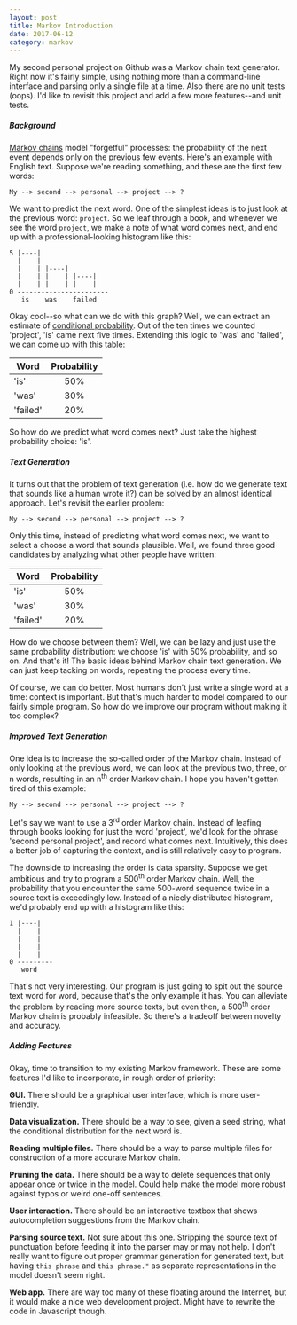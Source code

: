 ```yaml
---
layout: post
title: Markov Introduction
date: 2017-06-12
category: markov
---
```


My second personal project on Github was a Markov chain text generator.
Right now it's fairly simple, using nothing more than a command-line
interface and parsing only a single file at a time. Also there are no
unit tests (oops). I'd like to revisit this project and add a few
more features--and unit tests.

##### **Background**

[Markov chains](https://en.wikipedia.org/wiki/Markov_chain) 
model "forgetful" processes: the probability of the next event depends only on 
the previous few events. Here's an example with English text. Suppose we're 
reading something, and these are the first few words:

```
My --> second --> personal --> project --> ?
```

We want to predict the next word. One of the simplest ideas is to
just look at the previous word: `project`. So we leaf through a 
book, and whenever we see the word `project`, we make
a note of what word comes next, and end up with a 
professional-looking histogram like this:

```
5 |----|
  |    |   
  |    | |----|
  |    | |    | |----|
  |    | |    | |    |
0 -----------------------
   is    was    failed
```

Okay cool--so what can we do with this graph? Well, we can extract
an estimate of [conditional probability](https://en.wikipedia.org/wiki/Conditional_probability). 
Out of the ten times we counted 'project', 'is' came next five times. 
Extending this logic to 'was' and 'failed', we can come up with this 
table:

| Word     | Probability |
|----------|:-----------:|
| 'is'     |    50%      |
| 'was'    |    30%      |
| 'failed' |    20%      |

So how do we predict what word comes next? Just take the highest
probability choice: 'is'. 

##### **Text Generation**

It turns out that the problem of text generation (i.e. how do we
generate text that sounds like a human wrote it?) can be solved by
an almost identical approach. Let's revisit the earlier problem:

```
My --> second --> personal --> project --> ?
```

Only this time, instead of predicting what word comes next, we
want to select a choose a word that sounds plausible. Well,
we found three good candidates by analyzing what other people
have written:

| Word     | Probability |
|----------|:-----------:|
| 'is'     |    50%      |
| 'was'    |    30%      |
| 'failed' |    20%      |

How do we choose between them? Well, we can be lazy and just
use the same probability distribution: we choose 'is' with 50%
probability, and so on. And that's it! The basic ideas behind Markov 
chain text generation. We can just keep tacking on words, repeating
the process every time.

Of course, we can do better. Most humans don't just write a single
word at a time: context is important. But that's much harder to model
compared to our fairly simple program. So how do we improve our
program without making it too complex?

##### **Improved Text Generation**

One idea is to increase the so-called order of the Markov chain.
Instead of only looking at the previous word, we can look at the previous
two, three, or n words, resulting in an n<sup>th</sup> order Markov
chain. I hope you haven't gotten tired of this example:

```
My --> second --> personal --> project --> ?
```

Let's say we want to use a 3<sup>rd</sup> order Markov chain. 
Instead of leafing through books looking for just the word 'project', we'd
look for the phrase 'second personal project', and record what
comes next. Intuitively, this does a better job of capturing the
context, and is still relatively easy to program.

The downside to increasing the order is data sparsity. Suppose
we get ambitious and try to program a 500<sup>th</sup> order
Markov chain. Well, the probability that you encounter the same
500-word sequence twice in a source text is exceedingly low. Instead
of a nicely distributed histogram, we'd probably end up with
a histogram like this:

```
1 |----|
  |    |   
  |    | 
  |    |
  |    |
0 ---------
   word
```

That's not very interesting. Our program is just going to spit out
the source text word for word, because that's the only example it has.
You can alleviate the problem by reading more source texts, but
even then, a 500<sup>th</sup> order Markov chain is probably infeasible.
So there's a tradeoff between novelty and accuracy.

##### **Adding Features**

Okay, time to transition to my existing Markov framework. These 
are some features I'd like to incorporate, in rough order of priority:

**GUI.** There should be a graphical user interface, which is more user-friendly.

**Data visualization.** There should be a way to see, given a seed string, 
what the conditional distribution for the next word is.

**Reading multiple files.** There should be a way to parse multiple files
for construction of a more accurate Markov chain.

**Pruning the data.** There should be a way to delete sequences that only 
appear once or twice in the model. Could help make the model more robust
against typos or weird one-off sentences.

**User interaction.** There should be an interactive textbox that shows
autocompletion suggestions from the Markov chain.

**Parsing source text.** Not sure about this one.  Stripping the source text 
of punctuation before feeding it into the parser may or may not help. I don't 
really want to figure out proper grammar generation for generated text, but 
having `this phrase` and `this phrase."` as separate representations in the 
model doesn't seem right.

**Web app.** There are way too many of these floating around the Internet,
but it would make a nice web development project. Might have to rewrite the
code in Javascript though.
